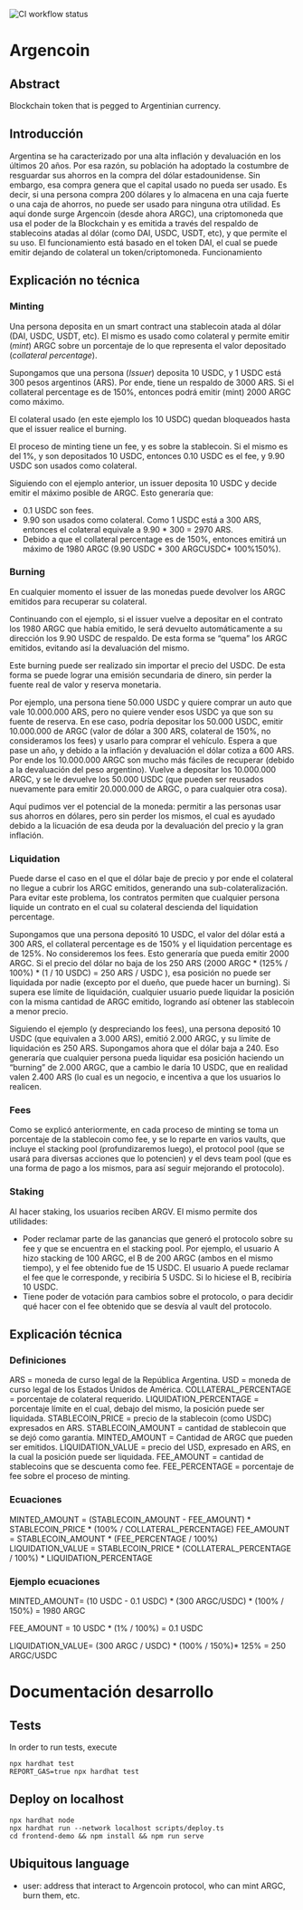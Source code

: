 ![CI workflow status](https://github.com/agustinruatta/argencoin/actions/workflows/CI.yml/badge.svg?branch=main)

# Argencoin

## Abstract
Blockchain token that is pegged to Argentinian currency.

## Introducción
Argentina se ha caracterizado por una alta inflación y devaluación en los últimos 20 años. Por esa razón, su población ha adoptado la costumbre de resguardar sus ahorros en la compra del dólar estadounidense. Sin embargo, esa compra genera que el capital usado no pueda ser usado. Es decir, si una persona compra 200 dólares y lo almacena en una caja fuerte o una caja de ahorros, no puede ser usado para ninguna otra utilidad.
Es aquí donde surge Argencoin (desde ahora ARGC), una criptomoneda que usa el poder de la Blockchain y es emitida a través del respaldo de stablecoins atadas al dólar (como DAI, USDC, USDT, etc), y que permite el su uso.
El funcionamiento está basado en el token DAI, el cual se puede emitir dejando de colateral un token/criptomoneda.
Funcionamiento

## Explicación no técnica

### Minting
Una persona deposita en un smart contract una stablecoin atada al dólar (DAI, USDC, USDT, etc). El mismo es usado como colateral y permite emitir (*mint*) ARGC sobre un porcentaje de lo que representa el valor depositado (*collateral percentage*).

Supongamos que una persona (*Issuer*) deposita 10 USDC, y 1 USDC está 300 pesos argentinos (ARS). Por ende, tiene un respaldo de 3000 ARS. Si el collateral percentage es de 150%, entonces podrá emitir (mint) 2000 ARGC como máximo.

El colateral usado (en este ejemplo los 10 USDC) quedan bloqueados hasta que el issuer realice el burning.

El proceso de minting tiene un fee, y es sobre la stablecoin. Si el mismo es del 1%, y son depositados 10 USDC, entonces 0.10 USDC es el fee, y 9.90 USDC son usados como colateral.

Siguiendo con el ejemplo anterior, un issuer deposita 10 USDC y decide emitir el máximo posible de ARGC. Esto generaría que:
- 0.1 USDC son fees.
- 9.90 son usados como colateral. Como 1 USDC está a 300 ARS, entonces el colateral equivale a 9.90 * 300 = 2970 ARS.
- Debido a que el collateral percentage es de 150%, entonces emitirá un máximo de 1980 ARGC (9.90 USDC * 300 ARGCUSDC* 100%150%).

### Burning
En cualquier momento el issuer de las monedas puede devolver los ARGC emitidos para recuperar su colateral.

Continuando con el ejemplo, si el issuer vuelve a depositar en el contrato los 1980 ARGC que había emitido, le será devuelto automáticamente a su dirección los 9.90 USDC de respaldo. De esta forma se “quema” los ARGC emitidos, evitando así la devaluación del mismo.

Este burning puede ser realizado sin importar el precio del USDC. De esta forma se puede lograr una emisión secundaria de dinero, sin perder la fuente real de valor y reserva monetaria.

Por ejemplo, una persona tiene 50.000 USDC y quiere comprar un auto que vale 10.000.000 ARS, pero no quiere vender esos USDC ya que son su fuente de reserva. En ese caso, podría depositar los 50.000 USDC, emitir 10.000.000 de ARGC (valor de dólar a 300 ARS, colateral de 150%, no consideramos los fees) y usarlo para comprar el vehículo. Espera a que pase un año, y debido a la inflación y devaluación el dólar cotiza a 600 ARS. Por ende los 10.000.000 ARGC son mucho más fáciles de recuperar (debido a la devaluación del peso argentino). Vuelve a depositar los 10.000.000 ARGC, y se le devuelve los 50.000 USDC (que pueden ser reusados nuevamente para emitir 20.000.000 de ARGC, o para cualquier otra cosa).

Aquí pudimos ver el potencial de la moneda: permitir a las personas usar sus ahorros en dólares, pero sin perder los mismos, el cual es ayudado debido a la licuación de esa deuda por la devaluación del precio y la gran inflación.

### Liquidation
Puede darse el caso en el que el dólar baje de precio y por ende el colateral no llegue a cubrir los ARGC emitidos, generando una sub-colateralización. Para evitar este problema, los contratos permiten que cualquier persona liquide un contrato en el cual su colateral descienda del liquidation percentage.

Supongamos que una persona depositó 10 USDC, el valor del dólar está a 300 ARS, el collateral percentage es de 150% y el liquidation percentage es de 125%. No consideremos los fees. Esto generaría que pueda emitir 2000 ARGC. Si el precio del dólar no baja de los 250 ARS (2000 ARGC * (125% / 100%) * (1 / 10 USDC) = 250 ARS / USDC ), esa posición no puede ser liquidada por nadie (excepto por el dueño, que puede hacer un burning). Si supera ese límite de liquidación, cualquier usuario puede liquidar la posición con la misma cantidad de ARGC emitido, logrando así obtener las stablecoin a menor precio.

Siguiendo el ejemplo (y despreciando los fees), una persona depositó 10 USDC (que equivalen a 3.000 ARS), emitió 2.000 ARGC, y su límite de liquidación es 250 ARS. Supongamos ahora que el dólar baja a 240. Eso generaría que cualquier persona pueda liquidar esa posición haciendo un “burning” de 2.000 ARGC, que a cambio le daría 10 USDC, que en realidad valen 2.400 ARS (lo cual es un negocio, e incentiva a que los usuarios lo realicen.

### Fees
Como se explicó anteriormente, en cada proceso de minting se toma un porcentaje de la stablecoin como fee, y se lo reparte en varios vaults, que incluye el stacking pool (profundizaremos luego), el protocol pool (que se usará para diversas acciones que lo potencien) y el devs team pool (que es una forma de pago a los mismos, para así seguir mejorando el protocolo).

### Staking
Al hacer staking, los usuarios reciben ARGV. El mismo permite dos utilidades:
- Poder reclamar parte de las ganancias que generó el protocolo sobre su fee y que se encuentra en el stacking pool. Por ejemplo, el usuario A hizo stacking de 100 ARGC, el B de 200 ARGC (ambos en el mismo tiempo), y el fee obtenido fue de 15 USDC. El usuario A puede reclamar el fee que le corresponde, y recibiría 5 USDC. Si lo hiciese el B, recibiría 10 USDC.
- Tiene poder de votación para cambios sobre el protocolo, o para decidir qué hacer con el fee obtenido que se desvía al vault del protocolo.

## Explicación técnica

### Definiciones
ARS = moneda de curso legal de la República Argentina.
USD = moneda de curso legal de los Estados Unidos de América.
COLLATERAL_PERCENTAGE = porcentaje de colateral requerido.
LIQUIDATION_PERCENTAGE = porcentaje límite en el cual, debajo del mismo, la posición puede ser liquidada.
STABLECOIN_PRICE = precio de la stablecoin (como USDC) expresados en ARS.
STABLECOIN_AMOUNT = cantidad de stablecoin que se dejó como garantía.
MINTED_AMOUNT = Cantidad de ARGC que pueden ser emitidos.
LIQUIDATION_VALUE = precio del USD, expresado en ARS, en la cual la posición puede ser liquidada.
FEE_AMOUNT = cantidad de stablecoins que se descuenta como fee.
FEE_PERCENTAGE = porcentaje de fee sobre el proceso de minting.

### Ecuaciones
MINTED_AMOUNT = (STABLECOIN_AMOUNT - FEE_AMOUNT) * STABLECOIN_PRICE * (100% / COLLATERAL_PERCENTAGE)
FEE_AMOUNT = STABLECOIN_AMOUNT * (FEE_PERCENTAGE / 100%)
LIQUIDATION_VALUE = STABLECOIN_PRICE * (COLLATERAL_PERCENTAGE / 100%) * LIQUIDATION_PERCENTAGE

### Ejemplo ecuaciones
MINTED_AMOUNT= (10 USDC - 0.1 USDC) * (300 ARGC/USDC) * (100% / 150%) = 1980 ARGC

FEE_AMOUNT = 10 USDC * (1% / 100%) = 0.1 USDC

LIQUIDATION_VALUE= (300 ARGC / USDC) * (100% / 150%)* 125% = 250 ARGC/USDC

# Documentación desarrollo

## Tests
In order to run tests, execute
```shell
npx hardhat test
REPORT_GAS=true npx hardhat test
```

## Deploy on localhost

```shell
npx hardhat node
npx hardhat run --network localhost scripts/deploy.ts
cd frontend-demo && npm install && npm run serve
```

## Ubiquitous language
- user: address that interact to Argencoin protocol, who can mint ARGC, burn them, etc.
